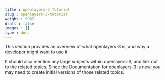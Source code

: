 ```yaml
---
title : openlayers-3 Tutorial
slug : openlayers-3-tutorial
weight : 9982
draft : false
images : []
type : docs
---
```


This section provides an overview of what openlayers-3 is, and why a developer might want to use it.

It should also mention any large subjects within openlayers-3, and link out to the related topics.  Since the Documentation for openlayers-3 is new, you may need to create initial versions of those related topics.

